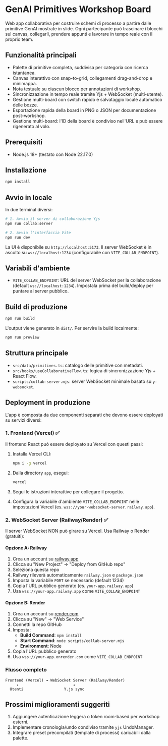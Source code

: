 # GenAI Primitives Workshop Board

Web app collaborativa per costruire schemi di processo a partire dalle primitive GenAI mostrate in slide. Ogni partecipante può trascinare i blocchi sul canvas, collegarli, prendere appunti e lavorare in tempo reale con il proprio team.

## Funzionalità principali

- Palette di primitive completa, suddivisa per categoria con ricerca istantanea.
- Canvas interattivo con snap-to-grid, collegamenti drag-and-drop e minimappa.
- Nota testuale su ciascun blocco per annotazioni di workshop.
- Sincronizzazione in tempo reale tramite Yjs + WebSocket (multi-utente).
- Gestione multi-board con switch rapido e salvataggio locale automatico delle bozze.
- Esportazione rapida della board in PNG o JSON per documentazione post-workshop.
- Gestione multi-board: l'ID della board è condiviso nell'URL e può essere rigenerato al volo.

## Prerequisiti

- Node.js 18+ (testato con Node 22.17.0)

## Installazione

```bash
npm install
```

## Avvio in locale

In due terminal diversi:

```bash
# 1. Avvia il server di collaborazione Yjs
npm run collab:server

# 2. Avvia l'interfaccia Vite
npm run dev
```

La UI è disponibile su `http://localhost:5173`. Il server WebSocket è in ascolto su `ws://localhost:1234` (configurabile con `VITE_COLLAB_ENDPOINT`).

## Variabili d'ambiente

- `VITE_COLLAB_ENDPOINT`: URL del server WebSocket per la collaborazione (default `ws://localhost:1234`). Impostala prima del build/deploy per puntare al server pubblico.

## Build di produzione

```bash
npm run build
```

L'output viene generato in `dist/`. Per servire la build localmente:

```bash
npm run preview
```

## Struttura principale

- `src/data/primitives.ts`: catalogo delle primitive con metadati.
- `src/hooks/useCollaborativeFlow.ts`: logica di sincronizzazione Yjs + React Flow.
- `scripts/collab-server.mjs`: server WebSocket minimale basato su `y-websocket`.

## Deployment in produzione

L'app è composta da due componenti separati che devono essere deployati su servizi diversi:

### 1. Frontend (Vercel) ✅

Il frontend React può essere deployato su Vercel con questi passi:

1. Installa Vercel CLI:
   ```bash
   npm i -g vercel
   ```

2. Dalla directory `app`, esegui:
   ```bash
   vercel
   ```

3. Segui le istruzioni interattive per collegare il progetto.

4. Configura la variabile d'ambiente `VITE_COLLAB_ENDPOINT` nelle impostazioni Vercel (es. `wss://your-websocket-server.railway.app`).

### 2. WebSocket Server (Railway/Render) ✅

Il server WebSocket NON può girare su Vercel. Usa Railway o Render (gratuiti):

#### Opzione A: Railway

1. Crea un account su [railway.app](https://railway.app)
2. Clicca su "New Project" → "Deploy from GitHub repo"
3. Seleziona questa repo
4. Railway rileverà automaticamente `railway.json` e `package.json`
5. Imposta la variabile `PORT` se necessario (default 1234)
6. Copia l'URL pubblico generato (es. `your-app.railway.app`)
7. Usa `wss://your-app.railway.app` come `VITE_COLLAB_ENDPOINT`

#### Opzione B: Render

1. Crea un account su [render.com](https://render.com)
2. Clicca su "New" → "Web Service"
3. Connetti la repo GitHub
4. Imposta:
   - **Build Command**: `npm install`
   - **Start Command**: `node scripts/collab-server.mjs`
   - **Environment**: Node
5. Copia l'URL pubblico generato
6. Usa `wss://your-app.onrender.com` come `VITE_COLLAB_ENDPOINT`

### Flusso completo

```
Frontend (Vercel) → WebSocket Server (Railway/Render)
     ↓                        ↓
  Utenti                  Y.js sync
```

## Prossimi miglioramenti suggeriti

1. Aggiungere autenticazione leggera o token room-based per workshop esterni.
2. Implementare cronologia/undo condiviso tramite `yjs` UndoManager.
3. Integrare preset precompilati (template di processi) caricabili dalla palette.
